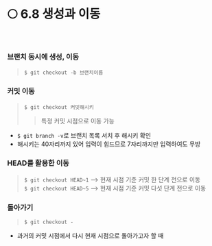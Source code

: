 🌕 6.8 생성과 이동
====================
<br>

### 브랜치 동시에 생성, 이동
> `$ git checkout -b 브랜치이름`

### 커밋 이동
> `$ git checkout 커밋해시키`
>  > 특정 커밋 시점으로 이동 가능
* `$ git branch -v`로 브랜치 목록 서치 후 해시키 확인
* 해시키는 40자리까지 있어 입력이 힘드므로 7자리까지만 입력하여도 무방

### HEAD를 활용한 이동
> `$ git checkout HEAD~1` --> 현재 시점 기준 커밋 한 단계 전으로 이동</br>
> `$ git checkout HEAD~5` --> 현재 시점 기준 커밋 다섯 단계 전으로 이동

### 돌아가기
> `$ git checkout -`
* 과거의 커밋 시점에서 다시 현재 시점으로 돌아가고자 할 때 
